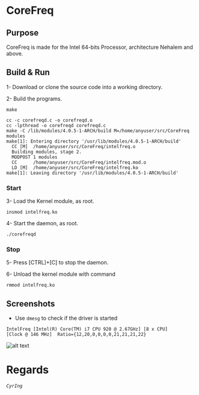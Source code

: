 # CoreFreq
## Purpose
CoreFreq is made for the Intel 64-bits Processor, architecture Nehalem and above.

## Build & Run
 1- Download or clone the source code into a working directory.
 
 2- Build the programs.
```
make
```

```
cc -c corefreqd.c -o corefreqd.o
cc -lpthread -o corefreqd corefreqd.c
make -C /lib/modules/4.0.5-1-ARCH/build M=/home/anyuser/src/CoreFreq modules
make[1]: Entering directory '/usr/lib/modules/4.0.5-1-ARCH/build'
  CC [M]  /home/anyuser/src/CoreFreq/intelfreq.o
  Building modules, stage 2.
  MODPOST 1 modules
  CC      /home/anyuser/src/CoreFreq/intelfreq.mod.o
  LD [M]  /home/anyuser/src/CoreFreq/intelfreq.ko
make[1]: Leaving directory '/usr/lib/modules/4.0.5-1-ARCH/build'
```

### Start

 3- Load the Kernel module, as root.
```
insmod intelfreq.ko
```
 4- Start the daemon, as root.
```
./corefreqd
```

### Stop

 5- Press [CTRL]+[C] to stop the daemon.

 6- Unload the kernel module with command
```
rmmod intelfreq.ko
```

## Screenshots
 * Use ```dmesg``` to check if the driver is started
```
IntelFreq [Intel(R) Core(TM) i7 CPU 920 @ 2.67GHz] [8 x CPU]
[Clock @ 146 MHz]  Ratio={12,20,0,0,0,0,21,21,21,22}
```

![alt text](http://blog.cyring.free.fr/images/CoreFreq.png "CoreFreq")

# Regards
_`CyrIng`_
